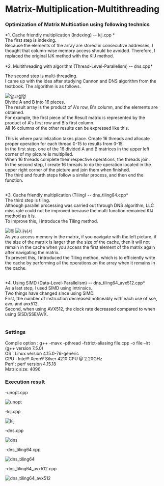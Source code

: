 # Matrix-Multiplication-Multithreading

### Optimization of Matrix Multication using following technics
<div>
*1. Cache friendly multiplication (Indexing) -- kij.cpp * <br>
The first step is indexing. <br>
Because the elements of the array are stored in consecutive addresses, I thought that column-wise memory access should be avoided.
Therefore, I replaced the original IJK method with the KIJ method.
</div>
<br>
<div>
*2. Multithreading with algorithm (Thread-Level-Parallelism) -- dns.cpp* <br>

The second step is multi-threading. <br>
I came up with the idea after studying Cannon and DNS algorithm from the textbook. 
The algorithm is as follows. 

![알고설명](https://user-images.githubusercontent.com/61370901/87932630-c96e3600-cac6-11ea-93f7-43cadc23601a.png)
<br>
Divide A and B into 16 pieces. <br>
The result array is the product of A's row, B's column, and the elements are obtained. <br>
For example, the first piece of the Result matrix is represented by the product of A's first row and B's first column. <br>
All 16 columns of the other results can be expressed like this. <br>
<br>
This is where parallelization takes place. Create 16 threads and allocate proper operation for each thread 0-15 to results from 0-15. <br>
In the first step, one of the 16 divided A and B matrices in the upper left corner of my picture is multiplied. <br>
When 16 threads complete their respective operations, the threads join. <br>
In the second step, I create 16 threads to do the operation located in the upper right corner of the picture and join them when finished. <br>
The third and fourth steps follow a similar process, and then end the function.<br>
</div>
<br>
<div>
*3. Cache friendly multiplication (Tiling) -- dns_tiling64.cpp* <br>
The third step is tiling. <br>
Although parallel processing was carried out through DNS algorithm, LLC miss rate could not be improved because the multi function remained KIJ method as it is.<br>
To improve this, I introduce the Tiling method. <br>
  
![쭉](https://user-images.githubusercontent.com/61370901/87933085-911b2780-cac7-11ea-9d8f-93000d23bb85.png) 
![나눠서](https://user-images.githubusercontent.com/61370901/87933082-8fe9fa80-cac7-11ea-9dc1-2ede8fbeb632.png)
<br>
As you access memory in the matrix, if you navigate with the left picture, if the size of the matrix is larger than the size of the cache, then it will not remain in the cache when you access the first element of the matrix again after navigating the matrix.<br>
To prevent this, I introduced the Tiling method, which is to efficiently write the cache by performing all the operations on the array when it remains in the cache.
<br>
</div>
<br>
<div>
*4. Using SIMD (Data-Level-Parallelism) -- dns_tiling64_avx512.cpp* <br>
As a last step, I used SIMD using intrinsics.<br>
Two things have changed since using SIMD.<br>
First, the number of instruction decreased noticeably with each use of sse, avx, and avx512.<br>
Second, when using AVX512, the clock rate decreased compared to when using SISD/SSE/AVX.<br>
</div>
<br>

### Settings
Compile option : g++ -mavx -pthread -fstrict-aliasing file.cpp -o file –lrt (g++ version 7.5.0) <br>
OS : Linux version 4.15.0-76-generic <br>
CPU : Intel® Xeon® Silver  4210 CPU @ 2.20GHz <br>
Perf : perf version 4.15.18 <br>
Matrix size: 4096 <br>

### Execution result
-unopt.cpp

![unopt](https://user-images.githubusercontent.com/61370901/87638412-b2ee7480-c77e-11ea-89db-b6428def3659.png)

-kij.cpp

![kij](https://user-images.githubusercontent.com/61370901/87638524-e29d7c80-c77e-11ea-9f41-3eb00addb445.png)

-dns.cpp

![dns](https://user-images.githubusercontent.com/61370901/87638537-ea5d2100-c77e-11ea-92be-0f9ad0552765.png)

-dns_tiling64.cpp

![dns_tiling64](https://user-images.githubusercontent.com/61370901/87638543-ecbf7b00-c77e-11ea-90e0-299d5316afa9.png)

-dns_tiling64_avx512.cpp

![dns_tiling64_avx512](https://user-images.githubusercontent.com/61370901/87638546-ee893e80-c77e-11ea-9d7b-b8439b795dd8.png)
